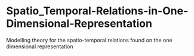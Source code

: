 # Spatio_Temporal-Relations-in-One-Dimensional-Representation
Modelling theory for the spatio-temporal relations found on the one dimensional representation
